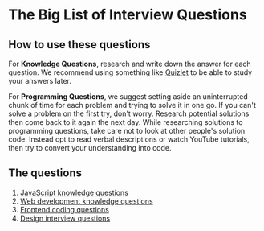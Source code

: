 # The Big List of Interview Questions

## How to use these questions

For **Knowledge Questions**, research and write down the answer for each
question. We recommend using something like [Quizlet](https://quizlet.com/)
to be able to study your answers later.

For **Programming Questions**, we suggest setting aside an uninterrupted
chunk of time for each problem and trying to solve it in one go.
If you can't solve a problem on the first try, don't worry.
Research potential solutions then come back to it again the next day.
While researching solutions to programming questions, take care not
to look at other people's solution code. Instead opt to read
verbal descriptions or watch YouTube tutorials, then try to
convert your understanding into code.

## The questions

1. [JavaScript knowledge questions](js.md)
1. [Web development knowledge questions](web.md)
1. [Frontend coding questions](frontend.md)
1. [Design interview questions](design.md)
